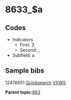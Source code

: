 # 8633\_$a

## Codes

-   Indicators
    -   First: 3
    -   Second: \_
-   Subfield: a

## Sample bibs

12476651 [Quicksearch](https://search.library.yale.edu/catalog/12476651) [VXWS](http://prodorbis.library.yale.edu:7014/vxws/GetHoldingsService?bibId=12476651)

**Parent topic:**[863](../../tags/863/863.md)

